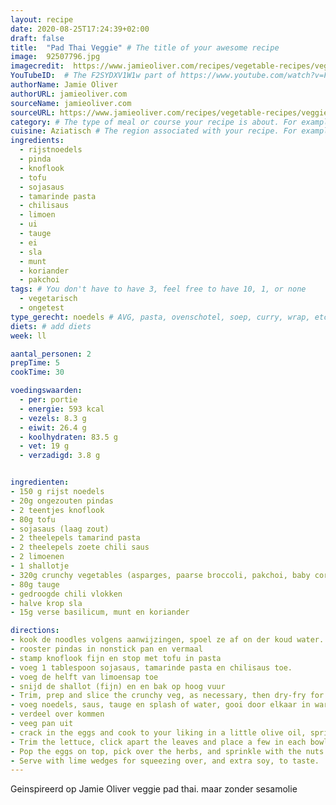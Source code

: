 ```yaml
---
layout: recipe
date: 2020-08-25T17:24:39+02:00
draft: false
title:  "Pad Thai Veggie" # The title of your awesome recipe
image:  92507796.jpg
imagecredit:  https://www.jamieoliver.com/recipes/vegetable-recipes/veggie-pad-thai/
YouTubeID:  # The F2SYDXV1W1w part of https://www.youtube.com/watch?v=F2SYDXV1W1w
authorName: Jamie Oliver
authorURL: jamieoliver.com
sourceName: jamieoliver.com
sourceURL: https://www.jamieoliver.com/recipes/vegetable-recipes/veggie-pad-thai/
category: # The type of meal or course your recipe is about. For example: "dinner", "entree", or "dessert".
cuisine: Aziatisch # The region associated with your recipe. For example, Italiaans, Mediterraans", or Eigen.
ingredients:
  - rijstnoedels
  - pinda
  - knoflook
  - tofu
  - sojasaus
  - tamarinde pasta
  - chilisaus
  - limoen
  - ui
  - tauge
  - ei
  - sla
  - munt
  - koriander
  - pakchoi
tags: # You don't have to have 3, feel free to have 10, 1, or none
  - vegetarisch
  - ongetest
type_gerecht: noedels # AVG, pasta, ovenschotel, soep, curry, wrap, etc.
diets: # add diets
week: ll

aantal_personen: 2
prepTime: 5
cookTime: 30

voedingswaarden:
  - per: portie
  - energie: 593 kcal
  - vezels: 8.3 g
  - eiwit: 26.4 g
  - koolhydraten: 83.5 g
  - vet: 19 g
  - verzadigd: 3.8 g


ingredienten:
- 150 g rijst noedels
- 20g ongezouten pindas
- 2 teentjes knoflook
- 80g tofu
- sojasaus (laag zout)
- 2 theelepels tamarind pasta
- 2 theelepels zoete chili saus
- 2 limoenen
- 1 shallotje
- 320g crunchy vegetables (asparges, paarse broccoli, pakchoi, baby corn)
- 80g tauge
- gedroogde chili vlokken
- halve krop sla
- 15g verse basilicum, munt en koriander

directions:
- kook de noodles volgens aanwijzingen, spoel ze af on der koud water.
- rooster pindas in nonstick pan en vermaal
- stamp knoflook fijn en stop met tofu in pasta
- voeg 1 tablespoon sojasaus, tamarinde pasta en chilisaus toe.
- voeg de helft van limoensap toe
- snijd de shallot (fijn) en en bak op hoog vuur
- Trim, prep and slice the crunchy veg, as necessary, then dry-fry for 4 minutes, or until lightly charred (to bring out a nutty, slightly smoky flavour).
- voeg noedels, saus, tauge en splash of water, gooi door elkaar in warme pan voor 1 minuut
- verdeel over kommen
- veeg pan uit
- crack in the eggs and cook to your liking in a little olive oil, sprinkling with a pinch of chilli flakes.
- Trim the lettuce, click apart the leaves and place a few in each bowl.
- Pop the eggs on top, pick over the herbs, and sprinkle with the nuts.
- Serve with lime wedges for squeezing over, and extra soy, to taste.
---
```


Geinspireerd op Jamie Oliver veggie pad thai. maar zonder sesamolie

